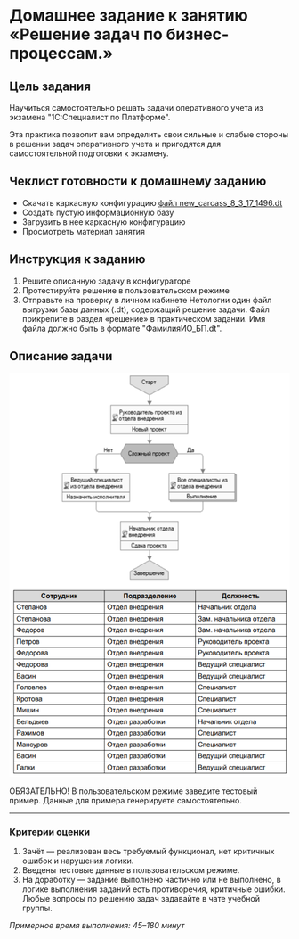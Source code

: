 # Домашнее задание к занятию «Решение задач по бизнес-процессам.»

## Цель задания

Научиться самостоятельно решать задачи оперативного учета из экзамена "1С:Специалист по Платформе".

Эта практика позволит вам определить свои сильные и слабые стороны в решении задач оперативного учета и пригодятся для самостоятельной подготовки к экзамену.

## Чеклист готовности к домашнему заданию

- Скачать каркасную конфигурацию [файл new_carcass_8_3_17_1496.dt](https://github.com/ObzhigalovSV/Netology_BusinessProcesses/blob/main/new_carcass_8_3_17_1496.dt)
- Создать пустую информационную базу
- Загрузить в нее каркасную конфигурацию
- Просмотреть материал занятия

## Инструкция к заданию

1. Решите описанную задачу в конфигураторе
2. Протестируйте решение в пользовательском режиме
3. Отправьте на проверку в личном кабинете Нетологии один файл выгрузки базы данных (.dt), содержащий решение задачи. Файл прикрепите в раздел «решение» в практическом задании. Имя файла должно быть в формате "ФамилияИО_БП.dt".

## Описание задачи
![image](https://github.com/ObzhigalovSV/Netology_BusinessProcesses/blob/main/%D0%A1%D1%85%D0%B5%D0%BC%D0%B0.png)

ОБЯЗАТЕЛЬНО! В пользовательском режиме заведите тестовый пример. Данные для примера генерируете самостоятельно.

------

### Критерии оценки 

1. Зачёт — реализован весь требуемый функционал, нет критичных ошибок и нарушения логики. 
2. Введены тестовые данные в пользовательском режиме.
3. На доработку — задание выполнено частично или не выполнено, в логике выполнения заданий есть противоречия, критичные ошибки.
Любые вопросы по решению задач задавайте в чате учебной группы.

*Примерное время выполнения: 45–180 минут*
